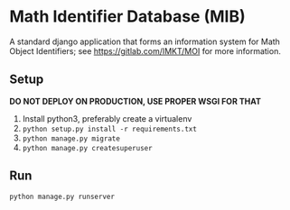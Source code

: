 # Math Identifier Database  (MIB)

A standard django application that forms an information system
for Math Object Identifiers; see https://gitlab.com/IMKT/MOI for more information. 

## Setup

**DO NOT DEPLOY ON PRODUCTION, USE PROPER WSGI FOR THAT**

1. Install python3, preferably create a virtualenv
2. ```python setup.py install -r requirements.txt```
3. ```python manage.py migrate```
4. ```python manage.py createsuperuser```


## Run
```python manage.py runserver```
